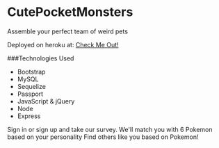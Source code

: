 # CutePocketMonsters
Assemble your perfect team of weird pets

Deployed on heroku at: [Check Me Out!](https://cute-pocket-monsters.herokuapp.com/)

###Technologies Used
* Bootstrap
* MySQL
* Sequelize
* Passport
* JavaScript & jQuery
* Node
* Express

Sign in or sign up and take our survey. We'll match you with 6 Pokemon based on your personality
Find others like you based on Pokemon!
